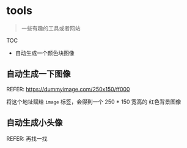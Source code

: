 
# tools

> 一些有趣的工具或者网站

TOC

* 自动生成一个颜色块图像

## 自动生成一下图像

REFER: https://dummyimage.com/250x150/ff000

将这个地址赋给 `image` 标签，会得到一个 250 * 150 宽高的 红色背景图像

## 自动生成小头像

REFER: 再找一找
